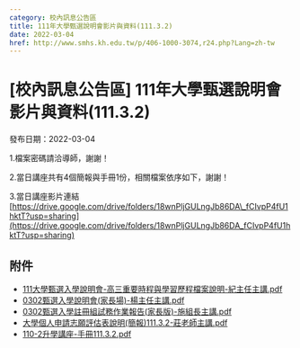 ```yaml
---
category: 校內訊息公告區
title: 111年大學甄選說明會影片與資料(111.3.2)
date: 2022-03-04
href: http://www.smhs.kh.edu.tw/p/406-1000-3074,r24.php?Lang=zh-tw
---
```


# [校內訊息公告區] 111年大學甄選說明會影片與資料(111.3.2)

發布日期：2022-03-04

1.檔案密碼請洽導師，謝謝！

2.當日講座共有4個簡報與手冊1份，相關檔案依序如下，謝謝！

3.當日講座影片連結 [https://drive.google.com/drive/folders/18wnPljGULngJb86DA\_fCIvpP4fU1hktT?usp=sharing](https://drive.google.com/drive/folders/18wnPljGULngJb86DA_fCIvpP4fU1hktT?usp=sharing)

## 附件

- [111大學甄選入學說明會-高三重要時程與學習歷程檔案說明-紀主任主講.pdf](https://www.smhs.kh.edu.tw/var/file/0/1000/attach/67/pta_2837_4321771_62372.pdf)
- [0302甄選入學說明會(家長場)-楊主任主講.pdf](https://www.smhs.kh.edu.tw/var/file/0/1000/attach/67/pta_2838_1278237_62372.pdf)
- [0302甄選入學註冊組試務作業報告(家長版)-施組長主講.pdf](https://www.smhs.kh.edu.tw/var/file/0/1000/attach/67/pta_2839_5371579_62372.pdf)
- [大學個人申請志願評估表說明(簡報)111.3.2-莊老師主講.pdf](https://www.smhs.kh.edu.tw/var/file/0/1000/attach/67/pta_2840_3159764_62373.pdf)
- [110-2升學講座-手冊111.3.2.pdf](https://www.smhs.kh.edu.tw/var/file/0/1000/attach/67/pta_2841_514464_62373.pdf)
